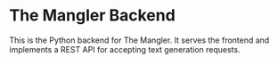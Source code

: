 # The Mangler Backend

This is the Python backend for The Mangler. It serves the frontend and implements a REST API for accepting text generation requests.

